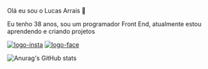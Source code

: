 Olá eu sou o Lucas Arrais 👋

Eu tenho 38 anos, sou um programador Front End, atualmente estou aprendendo e criando projetos

<a href="https://www.instagram.com/lucas.arrais/"><img src="https://img.shields.io/badge/Instagram-E4405F?style=for-the-badge&logo=instagram&logoColor=white" alt="logo-insta" /></a> <a href="https://www.facebook.com/lucas.arrais.35"><img src="https://img.shields.io/badge/Facebook-1877F2?style=for-the-badge&logo=facebook&logoColor=white" alt="logo-face" /></a> 


![Anurag's GitHub stats](https://github-readme-stats.vercel.app/api?username=Arrais22)
